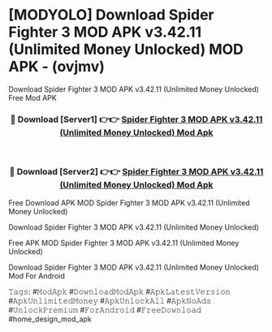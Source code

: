 # [MODYOLO] Download Spider Fighter 3 MOD APK v3.42.11 (Unlimited Money Unlocked) MOD APK - (ovjmv)
Download Spider Fighter 3 MOD APK v3.42.11 (Unlimited Money Unlocked) Free Mod APK

<div align="center">
<h3>🔴 Download [Server1] 👉👉 <a href="https://apk-comot.site?title=Spider_Fighter_3_MOD_APK_v3.42.11_(Unlimited_Money_Unlocked)">Spider Fighter 3 MOD APK v3.42.11 (Unlimited Money Unlocked) Mod Apk</a></h3><br>

<h3>🔴 Download [Server2] 👉👉 <a href="https://apk-comot.site?title=Spider_Fighter_3_MOD_APK_v3.42.11_(Unlimited_Money_Unlocked)">Spider Fighter 3 MOD APK v3.42.11 (Unlimited Money Unlocked) Mod Apk</a></h3>
</div>


Free Download APK MOD Spider Fighter 3 MOD APK v3.42.11 (Unlimited Money Unlocked)

Download Spider Fighter 3 MOD APK v3.42.11 (Unlimited Money Unlocked) 

Free APK MOD Spider Fighter 3 MOD APK v3.42.11 (Unlimited Money Unlocked) 

Download Spider Fighter 3 MOD APK v3.42.11 (Unlimited Money Unlocked) Mod For Android

𝚃𝚊𝚐𝚜: #𝙼𝚘𝚍𝙰𝚙𝚔 #𝙳𝚘𝚠𝚗𝚕𝚘𝚊𝚍𝙼𝚘𝚍𝙰𝚙𝚔 #𝙰𝚙𝚔𝙻𝚊𝚝𝚎𝚜𝚝𝚅𝚎𝚛𝚜𝚒𝚘𝚗 #𝙰𝚙𝚔𝚄𝚗𝚕𝚒𝚖𝚒𝚝𝚎𝚍𝙼𝚘𝚗𝚎𝚢 #𝙰𝚙𝚔𝚄𝚗𝚕𝚘𝚌𝚔𝙰𝚕𝚕 #𝙰𝚙𝚔𝙽𝚘𝙰𝚍𝚜 #𝚄𝚗𝚕𝚘𝚌𝚔𝙿𝚛𝚎𝚖𝚒𝚞𝚖 #𝙵𝚘𝚛𝙰𝚗𝚍𝚛𝚘𝚒𝚍 #𝙵𝚛𝚎𝚎𝙳𝚘𝚠𝚗𝚕𝚘𝚊𝚍 #home_design_mod_apk